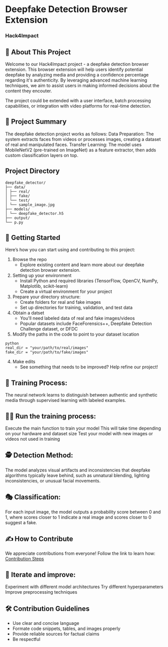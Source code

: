 
# Deepfake Detection Browser Extension
### Hack4Impact

## 📖 About This Project
Welcome to our Hack4Impact project - a deepfake detection browser extension. This browser extension will help users identify potential deepfake by analyzing media and providing a confidence percentage regarding it's authenticity. By leveraging advanced machine learning techniques, we aim to assist users in making informed decisions about the content they encouter.

The project could be extended with a user interface, batch processing capabilities, or integration with video platforms for real-time detection.

## 📜 Project Summary
The deepfake detection project works as follows:
Data Preparation: The system extracts faces from videos or processes images, creating a dataset of real and manipulated faces.
Transfer Learning: The model uses MobileNetV2 (pre-trained on ImageNet) as a feature extractor, then adds custom classification layers on top.

## Project Directory

```
deepfake_detector/
├── data/
│ ├── real/
│ ├── fake/
│ └── test/
│ └── sample_image.jpg
├── models/
│ └── deepfake_detector.h5
├── output/
└── p.py
```

## 🚀 Getting Started
Here’s how you can start using and contributing to this project:
1. Browse the repo
    - Explore existing content and learn more about our deepfake detection browser extension.
2. Setting up your environment
    - Install Python and required libraries (TensorFlow, OpenCV, NumPy, Matplotlib, scikit-learn)
    - Create a virtual environment for your project
3. Prepare your directory structure:
    - Create folders for real and fake images
    - Set up directories for training, validation, and test data
3. Obtain a datset 
    - You'll need labeled data of real and fake images/videos
    - Popular datasets include FaceForensics++, Deepfake Detection Challenge dataset, or DFDC
4. Modify the paths in the code to point to your dataset location
```
python
real_dir = "your/path/to/real/images"
fake_dir = "your/path/to/fake/images"
```
4. Make edits 
    - See something that needs to be improved? Help refine our project!

## 👟 Training Process:
The neural network learns to distinguish between authentic and synthetic media through supervised learning with labeled examples.

## 🏃‍♀️ Run the training process:
Execute the main function to train your model
This will take time depending on your hardware and dataset size
Test your model with new images or videos not used in training

## 🕵️ Detection Method: 
The model analyzes visual artifacts and inconsistencies that deepfake algorithms typically leave behind, such as unnatural blending, lighting inconsistencies, or unusual facial movements.

## 🎭 Classification: 
For each input image, the model outputs a probability score between 0 and 1, where scores closer to 1 indicate a real image and scores closer to 0 suggest a fake.

## ✍️ How to Contribute
We appreciate contributions from everyone! Follow the link to learn how: <br>
[Contribution Steps](./CONTRIBUTING.md#SubmittingChanges)


## 🔄️ Iterate and improve:
Experiment with different model architectures
Try different hyperparameters
Improve preprocessing techniques

## 🛠 Contribution Guidelines
- Use clear and concise language
- Formate code snippets, tables, and images properly
- Provide reliable sources for factual claims
- Be respectful 